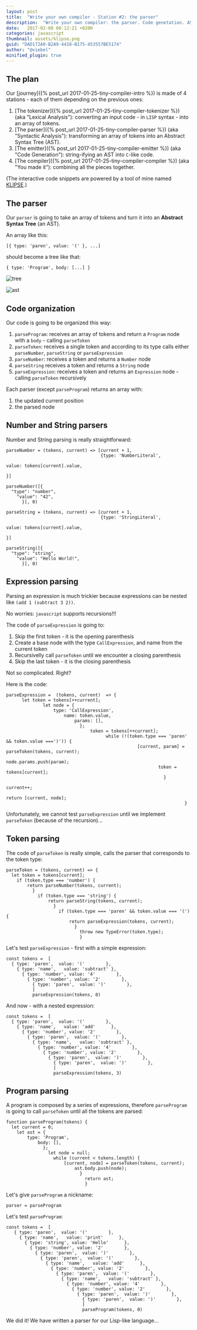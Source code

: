 ```yaml
---
layout: post
title:  "Write your own compiler - Station #2: the parser"
description:  "Write your own compiler: the parser. Code genetation. AST. Abstract syntax tree. lisp. javascript."
date:   2017-02-08 08:12:21 +0200
categories: javascript
thumbnail: assets/klipse.png
guid: "DAD172A0-B2A9-4418-B175-453557BE5174"
author: "@viebel"
minified_plugin: true
---
```


## The plan

Our [journey]({% post_url 2017-01-25-tiny-compiler-intro %}) is made of 4 stations - each of them depending on the previous ones:

1. [The tokenizer]({% post_url 2017-01-25-tiny-compiler-tokenizer %}) (aka "Lexical Analysis"): converting an input code - in `LISP` syntax - into an array of tokens.
2. [The parser]({% post_url 2017-01-25-tiny-compiler-parser %}) (aka "Syntactic Analysis"): transforming an array of tokens into an Abstract Syntax Tree (AST).
3. [The emitter]({% post_url 2017-01-25-tiny-compiler-emitter %}) (aka "Code Generation"): string-ifying an AST into `C`-like code.
4. [The compiler]({% post_url 2017-01-25-tiny-compiler-compiler %}) (aka "You made it"): combining all the pieces together.

(The interactive code snippets are powered by a tool of mine named [KLIPSE](https://github.com/viebel/klipse).)

## The parser


Our `parser` is going to take an array of tokens and turn it into an **Abstract Syntax Tree** (an AST).

An array like this: 

`[{ type: 'paren', value: '(' }, ...]` 

should become a tree like that:

`{ type: 'Program', body: [...] }`


![tree](/assets/tree.jpg)

![ast](/assets/ast.png)

## Code organization

Our code is going to be organized this way:

1. `parseProgram`: receives an array of tokens and return a `Program` node with a `body` - calling `parseToken`
2. `parseToken`: receives a single token and according to its type calls either `parseNumber`, `parseString` or `parseExpression`
3. `parseNumber`: receives a token and returns a `Number` node
4. `parseString` receives a token and returns a `String` node
5. `parseExpression`: receives a token and returns an `Expression` node - calling `parseToken` recursively

Each parser (except `parseProgram`) returns an array with:

1. the updated current position
2. the parsed node

## Number and String parsers

Number and String parsing is really straightforward:

~~~eval-js
parseNumber = (tokens, current) => [current + 1,
                                    {type: 'NumberLiteral',
									                                     value: tokens[current].value,
																		                                     }]
~~~

~~~eval-js
parseNumber([{
  "type": "number",
    "value": "42",
	  }], 0)
~~~

~~~eval-js
parseString = (tokens, current) => [current + 1,
                                    {type: 'StringLiteral',
									                                     value: tokens[current].value,
																		                                     }]
~~~

~~~eval-js
parseString([{
  "type": "string",
    "value": "Hello World!",
	  }], 0)
~~~

## Expression parsing

Parsing an expression is much trickier because expressions can be nested like `(add 1 (subtract 3 2))`.

No worries: `javascript` supports recursions!!!

The code of `parseExpression` is going to:

1. Skip the first token - it is the opening parenthesis
2. Create a base node with the type `CallExpression`, and name from the current token
3. Recursivelly call `parseToken` until we encounter a closing parenthesis
4. Skip the last token - it is the closing parenthesis

Not so complicated. Right?

Here is the code:

~~~eval-js
parseExpression =  (tokens, current)  => {
	  let token = tokens[++current];
			  let node = {
			      type: 'CallExpression',
				      name: token.value,
					      params: [],
						    };							
							    token = tokens[++current];								  
									  while (!(token.type === 'paren' && token.value ===')')) {
											      [current, param] = parseToken(tokens, current);
												      node.params.push(param);
													      token = tokens[current];
														    }									
																  current++;
																    return [current, node];
																	}
~~~


Unfortunately, we cannot test `parseExpression` until we implement `parseToken` (because of the recursion)...

## Token parsing

The code of `parseToken` is really simple, calls the parser that corresponds to the token type:

~~~eval-js
parseToken = (tokens, current) => {
  let token = tokens[current];
    if (token.type === 'number') {
	    return parseNumber(tokens, current);
		  }
		    if (token.type === 'string') {
			    return parseString(tokens, current);
				  }
				    if (token.type === 'paren' && token.value === '(') {
					    return parseExpression(tokens, current);
						  }
						    throw new TypeError(token.type);
							}
~~~

Let's test `parseExpression` - first with a simple expression:

~~~eval-js
const tokens =  [
  { type: 'paren',  value: '('        },
    { type: 'name',   value: 'subtract' },
	  { type: 'number', value: '4'        },
	    { type: 'number', value: '2'        },
		  { type: 'paren',  value: ')'        }, 
		  ]
		  parseExpression(tokens, 0)
~~~

And now - with a nested expression:

~~~eval-js
const tokens =  [
  { type: 'paren',  value: '('        },
    { type: 'name',   value: 'add'      },
	  { type: 'number', value: '2'        },
	    { type: 'paren',  value: '('        },
		  { type: 'name',   value: 'subtract' },
		    { type: 'number', value: '4'        },
			  { type: 'number', value: '2'        },
			    { type: 'paren',  value: ')'        }, 
				  { type: 'paren',  value: ')'        }, 
				  ]
				  parseExpression(tokens, 3)
~~~

## Program parsing

A program is composed by a series of expressions, therefore `parseProgram` is going to call `parseToken` until all the tokens are parsed:

~~~eval-js
function parseProgram(tokens) {
  let current = 0;
    let ast = {
	    type: 'Program',
		    body: [],
			  };
			    let node = null;
				  while (current < tokens.length) {
				      [current, node] = parseToken(tokens, current);
					      ast.body.push(node);
						    }
							  return ast;
							  }
~~~

Let's give `parseProgram` a nickname:

~~~eval-js
parser = parseProgram
~~~

Let's test `parseProgram`:

~~~eval-js
const tokens =  [
   { type: 'paren',  value: '('        },
     { type: 'name',   value: 'print'      },
	   { type: 'string', value: 'Hello'      },
	     { type: 'number', value: '2'        },
		   { type: 'paren',  value: ')'        }, 
		     { type: 'paren',  value: '('        },
			   { type: 'name',   value: 'add'      },
			     { type: 'number', value: '2'        },
				   { type: 'paren',  value: '('        },
				     { type: 'name',   value: 'subtract' },
					   { type: 'number', value: '4'        },
					     { type: 'number', value: '2'        },
						   { type: 'paren',  value: ')'        }, 
						     { type: 'paren',  value: ')'        }, 
							 ]
							 parseProgram(tokens, 0)
~~~

We did it! 
We have written a parser for our Lisp-like language...
